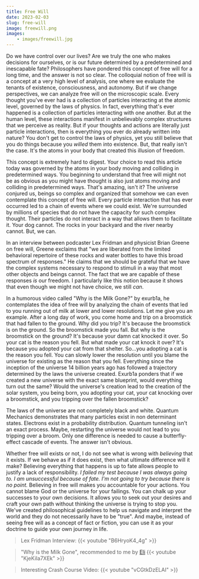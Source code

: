 ```yaml
---
title: Free Will
date: 2023-02-03
slug: free-will
image: freewill.png
images:
    - images/freewill.jpg
---
```


Do we have control over our lives? Are we truly the one who makes decisions for ourselves, or is our future determined by a predetermined and inescapable fate? Philosophers have pondered this concept of free will for a long time, and the answer is not so clear. The colloquial notion of free will is a concept at a very high level of analysis, one where we evaluate the tenants of existence, consciousness, and autonomy. But if we change perspectives, we can analyze free will on the microscopic scale. Every thought you've ever had is a collection of particles interacting at the atomic level, governed by the laws of physics. In fact, everything that's ever happened is a collection of particles interacting with one another. But at the human level, these interactions manifest in unbelievably complex structures that we perceive as reality. But if your thoughts and actions are literally just particle interactions, then is everything you ever do already written into nature? You don't get to control the laws of physics, yet you still believe that you do things because you *willed* them into existence. But, that really isn't the case. It's the atoms in your body that created this illusion of freedom. 

This concept is extremely hard to digest. Your choice to read this article today was governed by the atoms in your body moving and colliding in predetermined ways. You beginning to understand that free will might not be as obvious as you might have thought is also just atoms moving and colliding in predetermined ways. That's amazing, isn't it? The universe conjured us, beings so complex and organized that somehow we can even contemplate this concept of free will. Every particle interaction that has ever occurred led to a chain of events where we could exist. We're surrounded by millions of species that do not have the capacity for such complex thought. Their particles do not interact in a way that allows them to facilitate it. Your dog cannot. The rocks in your backyard and the river nearby cannot. But, we can. 

In an interview between podcaster Lex Fridman and physicist Brian Greene on free will, Greene exclaims that "we are liberated from the limited behavioral repertoire of these rocks and water bottles to have this broad spectrum of responses." He claims that we should be grateful that we have the complex systems necessary to respond to stimuli in a way that most other objects and beings cannot. The fact that we are capable of these responses *is* our freedom. I particularly like this notion because it shows that even though we might not have choice, we still *can*. 

In a humorous video called "Why is the Milk Gone?" by exurb1a, he contemplates the idea of free will by analyzing the chain of events that led to you running out of milk at lower and lower resolutions. Let me give you an example. After a long day of work, you come home and trip on a broomstick that had fallen to the ground. Why did you trip? It's because the broomstick is on the ground. So the broomstick made you fall. But why is the broomstick on the ground? It's because your damn cat knocked it over. So your cat is the reason you fell. But what made your cat knock it over? It's because you adopted your cat from that shelter. So...you adopting a cat is the reason you fell. You can slowly lower the resolution until you blame the universe for existing as the reason that you fell. Everything since the inception of the universe 14 billion years ago has followed a trajectory determined by the laws the universe created. Exurb1a ponders that if we created a new universe with the exact same blueprint, would everything turn out the same? Would the universe's creation lead to the creation of the solar system, you being born, you adopting your cat, your cat knocking over a broomstick, and you tripping over the fallen broomstick? 

The laws of the universe are not completely black and white. Quantum Mechanics demonstrates that many particles exist in non determinant states. Electrons exist in a probability distribution. Quantum tunneling isn't an exact process. Maybe, restarting the universe would not lead to you tripping over a broom. Only one difference is needed to cause a butterfly-effect cascade of events. The answer isn't obvious. 

Whether free will exists or not, I do not see what is wrong with *believing* that it exists. If we behave as if it does exist, then what ultimate difference will it make? Believing everything that happens is up to fate allows people to justify a lack of responsibility. *I failed my test because I was always going to. I am unsuccessful because of fate. I'm not going to try because there is no point.* Believing in free will makes you accountable for your actions. You cannot blame God or the universe for your failings. You can chalk up your successes to your own decisions. It allows you to seek out your desires and craft your own path without thinking the universe is trying to stop you. We've created philosophical guidelines to help us navigate and interpret the world and they do not necessarily have to be "true". And maybe, instead of seeing free will as a concept of fact or fiction, you can use it as your doctrine to guide your own journey in life. 

> Lex Fridman Interview:
> {{< youtube "B6HryoK4_4g" >}}

> "Why is the Milk Gone", recommended to me by [Eli](https://eliqian.xyz)
> {{< youtube "KjeKiIa7XEk" >}}

> Interesting Crash Course Video:
> {{< youtube "vCGtkDzELAI" >}}